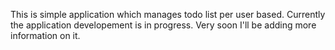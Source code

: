This is simple application which manages todo list per user based. Currently the application developement is in progress. Very soon I'll be adding more information on it.
